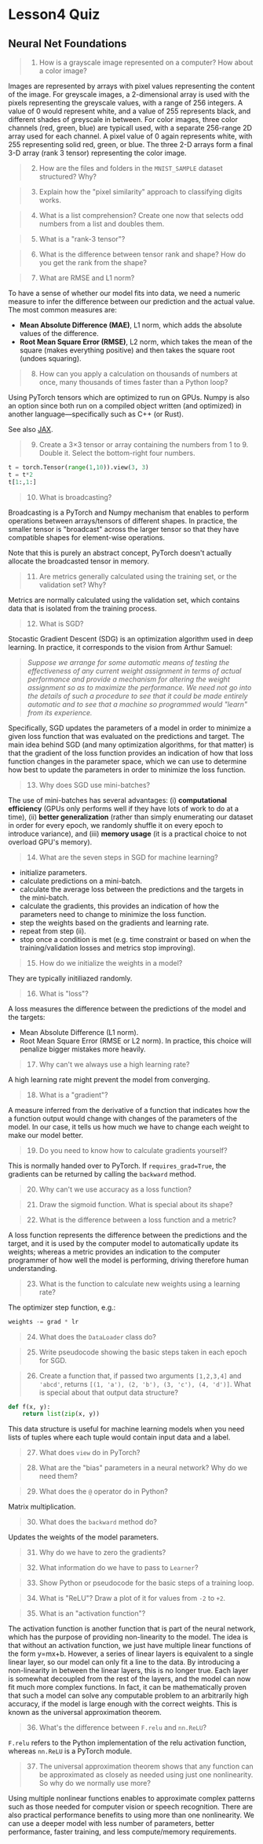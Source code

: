 # Lesson4 Quiz

## Neural Net Foundations

> 1. How is a grayscale image represented on a computer? How about a color image?

Images are represented by arrays with pixel values representing the content of the image. For greyscale images, a 2-dimensional array is used with the pixels representing the greyscale values, with a range of 256 integers. A value of 0 would represent white, and a value of 255 represents black, and different shades of greyscale in between. For color images, three color channels (red, green, blue) are typicall used, with a separate 256-range 2D array used for each channel. A pixel value of 0 again represents white, with 255 representing solid red, green, or blue. The three 2-D arrays form a final 3-D array (rank 3 tensor) representing the color image.

> 2. How are the files and folders in the `MNIST_SAMPLE` dataset structured? Why?

> 3. Explain how the "pixel similarity" approach to classifying digits works.

> 4. What is a list comprehension? Create one now that selects odd numbers from a list and doubles them.

> 5. What is a "rank-3 tensor"?

> 6. What is the difference between tensor rank and shape? How do you get the rank from the shape?

> 7. What are RMSE and L1 norm?

To have a sense of whether our model fits into data, we need a numeric measure to infer the difference between our prediction and the actual value. The most common measures are:
- **Mean Absolute Difference (MAE)**, L1 norm, which adds the absolute values of the difference.
- **Root Mean Square Error (RMSE)**, L2 norm, which takes the mean of the square (makes everything positive) and then takes the square root (undoes squaring).

> 8. How can you apply a calculation on thousands of numbers at once, many thousands of times faster than a Python loop?

Using PyTorch tensors which are optimized to run on GPUs. Numpy is also an option since both run on a compiled object written (and optimized) in another language—specifically such as C++ (or Rust).

See also [JAX](https://github.com/google/jax).

> 9. Create a 3×3 tensor or array containing the numbers from 1 to 9. Double it. Select the bottom-right four numbers.

```python
t = torch.Tensor(range(1,10)).view(3, 3)
t = t*2
t[1:,1:]
```

> 10. What is broadcasting?

Broadcasting is a PyTorch and Numpy mechanism that enables to perform operations between arrays/tensors of different shapes. In practice, the smaller tensor is "broadcast" across the larger tensor so that they have compatible shapes for element-wise operations.

Note that this is purely an abstract concept, PyTorch doesn't actually allocate the broadcasted tensor in memory.

> 11. Are metrics generally calculated using the training set, or the validation set? Why?

Metrics are normally calculated using the validation set, which contains data that is isolated from the training process.

> 12. What is SGD? 

Stocastic Gradient Descent (SDG) is an optimization algorithm used in deep learning. In practice, it corresponds to the vision from Arthur Samuel:

> *Suppose we arrange for some automatic means of testing the effectiveness of any current weight assignment in terms of actual performance and provide a mechanism for altering the weight assignment so as to maximize the performance. We need not go into the details of such a procedure to see that it could be made entirely automatic and to see that a machine so programmed would "learn" from its experience.*

Specifically, SGD updates the parameters of a model in order to minimize a given loss function that was evaluated on the predictions and target. The main idea behind SGD (and many optimization algorithms, for that matter) is that the gradient of the loss function provides an indication of how that loss function changes in the parameter space, which we can use to determine how best to update the parameters in order to minimize the loss function.

> 13. Why does SGD use mini-batches?

The use of mini-batches has several advantages: (i) **computational efficiency** (GPUs only performs well if they have lots of work to do at a time), (ii) **better generalization** (rather than simply enumerating our dataset in order for every epoch, we randomly shuffle it on every epoch to introduce variance), and (iii) **memory usage** (it is a practical choice to not overload GPU's memory). 

> 14. What are the seven steps in SGD for machine learning?

- initialize parameters.
- calculate predictions on a mini-batch.
- calculate the average loss between the predictions and the targets in the mini-batch.
- calculate the gradients, this provides an indication of how the parameters need to change to minimize the loss function.
- step the weights based on the gradients and learning rate.
- repeat from step (ii).
- stop once a condition is met (e.g. time constraint or based on when the training/validation losses and metrics stop improving).

> 15. How do we initialize the weights in a model?

They are typically initiliazed randomly.

> 16. What is "loss"?

A loss measures the difference between the predictions of the model and the targets:

- Mean Absolute Difference (L1 norm).
- Root Mean Square Error (RMSE or L2 norm). In practice, this choice will penalize bigger mistakes more heavily.

> 17. Why can't we always use a high learning rate?

A high learning rate might prevent the model from converging.

> 18. What is a "gradient"?

A measure inferred from the derivative of a function that indicates how the a function output would change with changes of the parameters of the model. In our case, it tells us how much we have to change each weight to make our model better.

> 19. Do you need to know how to calculate gradients yourself?

This is normally handed over to PyTorch. If `requires_grad=True`, the gradients can be returned by calling the `backward` method.

> 20. Why can't we use accuracy as a loss function?

> 21. Draw the sigmoid function. What is special about its shape?

> 22. What is the difference between a loss function and a metric?

A loss function represents the difference between the predictions and the target, and it is used by the computer model to automatically update its weights; whereas a metric provides an indication to the computer programmer of how well the model is performing, driving therefore human understanding.

> 23. What is the function to calculate new weights using a learning rate?

The optimizer step function, e.g.:

```python
weights -= grad * lr
```

> 24. What does the `DataLoader` class do?

> 25. Write pseudocode showing the basic steps taken in each epoch for SGD.

> 26. Create a function that, if passed two arguments `[1,2,3,4]` and `'abcd'`, returns `[(1, 'a'), (2, 'b'), (3, 'c'), (4, 'd')]`. What is special about that output data structure?

```python
def f(x, y):
    return list(zip(x, y))
```

This data structure is useful for machine learning models when you need lists of tuples where each tuple would contain input data and a label.

> 27. What does `view` do in PyTorch?



> 28. What are the "bias" parameters in a neural network? Why do we need them?

> 29. What does the `@` operator do in Python?

Matrix multiplication.

> 30. What does the `backward` method do?

Updates the weights of the model parameters.

> 31. Why do we have to zero the gradients?

> 32. What information do we have to pass to `Learner`?

> 33. Show Python or pseudocode for the basic steps of a training loop.

> 34. What is "ReLU"? Draw a plot of it for values from `-2` to `+2`.

> 35. What is an "activation function"?

The activation function is another function that is part of the neural network, which has the purpose of providing non-linearity to the model. The idea is that without an activation function, we just have multiple linear functions of the form y=mx+b. However, a series of linear layers is equivalent to a single linear layer, so our model can only fit a line to the data. By introducing a non-linearity in between the linear layers, this is no longer true. Each layer is somewhat decoupled from the rest of the layers, and the model can now fit much more complex functions. In fact, it can be mathematically proven that such a model can solve any computable problem to an arbitrarily high accuracy, if the model is large enough with the correct weights. This is known as the universal approximation theorem.

> 36. What's the difference between `F.relu` and `nn.ReLU`?

`F.relu` refers to the Python implementation of the relu activation function, whereas `nn.ReLU` is a PyTorch module.

> 37. The universal approximation theorem shows that any function can be approximated as closely as needed using just one nonlinearity. So why do we normally use more?

Using multiple nonlinear functions enables to approximate complex patterns such as those needed for computer vision or speech recognition. There are also practical performance benefits to using more than one nonlinearity. We can use a deeper model with less number of parameters, better performance, faster training, and less compute/memory requirements.
